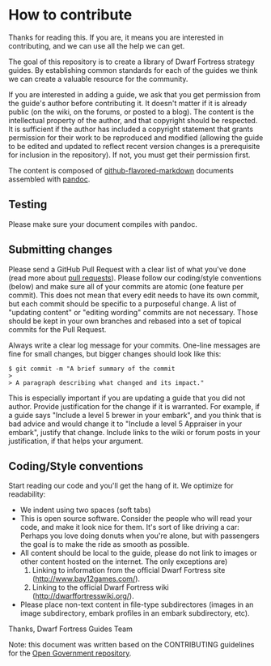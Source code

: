 # How to contribute

Thanks for reading this.  If you are, it means you are interested in contributing, and we can use all the help we can get. 

The goal of this repository is to create a library of Dwarf Fortress strategy guides.  By establishing common standards for each of the guides we think we can create a valuable resource for the community. 

If you are interested in adding a guide, we ask that you get permission from the guide's author before contributing it.  It doesn't matter if it is already public (on the wiki, on the forums, or posted to a blog).  The content is the intellectual property of the author, and that copyright should be respected.  It is sufficient if the author has included a copyright statement that grants permission for their work to be reproduced and modified (allowing the guide to be edited and updated to reflect recent version changes is a prerequisite for inclusion in the repository).  If not, you must get their permission first.

The content is composed of [github-flavored-markdown](https://guides.github.com/features/mastering-markdown/) documents assembled with [pandoc](http://pandoc.org/).

## Testing

Please make sure your document compiles with pandoc.

## Submitting changes

Please send a GitHub Pull Request with a clear list of what you've done (read more about [pull requests](http://help.github.com/pull-requests/)).  Please follow our coding/style conventions (below) and make sure all of your commits are atomic (one feature per commit). This does not mean that every edit needs to have its own commit, but each commit should be specific to a purposeful change.  A list of "updating content" or "editing wording" commits are not necessary.  Those should be kept in your own branches and rebased into a set of topical commits for the Pull Request.

Always write a clear log message for your commits. One-line messages are fine for small changes, but bigger changes should look like this:

    $ git commit -m "A brief summary of the commit
    > 
    > A paragraph describing what changed and its impact."

This is especially important if you are updating a guide that you did not author.  Provide justification for the change if it is warranted.  For example, if a guide says "Include a level 5 brewer in your embark", and you think that is bad advice and would change it to "Include a level 5 Appraiser in your embark", justify that change. Include links to the wiki or forum posts in your justification, if that helps your argument. 

## Coding/Style conventions

Start reading our code and you'll get the hang of it. We optimize for readability:

  * We indent using two spaces (soft tabs)
  * This is open source software. Consider the people who will read your code, and make it look nice for them. It's sort of like driving a car: Perhaps you love doing donuts when you're alone, but with passengers the goal is to make the ride as smooth as possible.
  * All content should be local to the guide, please do not link to images or other content hosted on the internet.  The only exceptions are) 
    1. Linking to  information from the official Dwarf Fortress site (http://www.bay12games.com/). 
    2. Linking to the official Dwarf Fortress wiki (http://dwarffortresswiki.org/).
  * Please place non-text content in file-type subdirectores (images in an image subdirectory, embark profiles in an embark subdirectory, etc).

Thanks,
Dwarf Fortress Guides Team

Note: this document was written based on the CONTRIBUTING guidelines for the [Open Government repository](https://github.com/opengovernment/opengovernment/blob/master/CONTRIBUTING.md).
